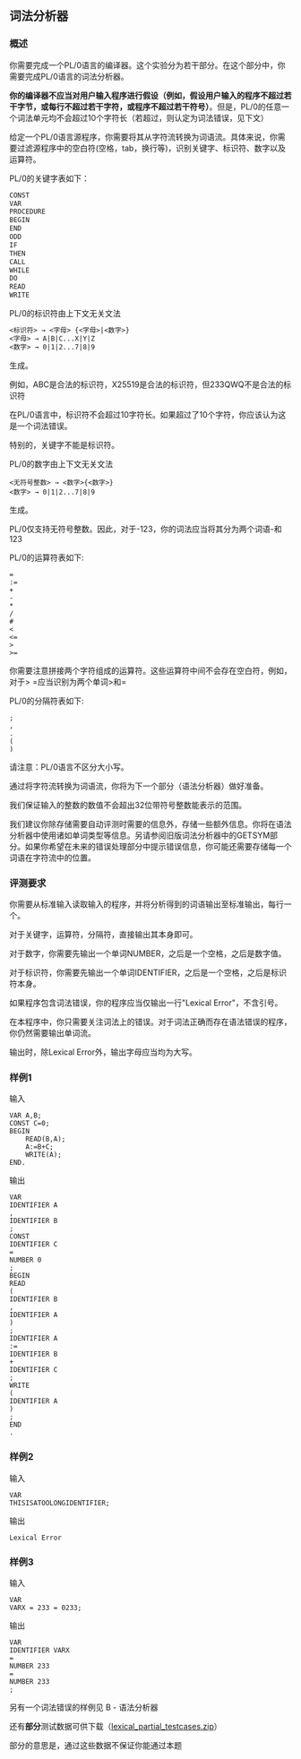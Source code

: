 ## 词法分析器

### 概述

你需要完成一个PL/0语言的编译器。这个实验分为若干部分。在这个部分中，你需要完成PL/0语言的词法分析器。

**你的编译器不应当对用户输入程序进行假设（例如，假设用户输入的程序不超过若干字节，或每行不超过若干字符，或程序不超过若干符号）**。但是，PL/0的任意一个词法单元均不会超过10个字符长（若超过，则认定为词法错误，见下文）

给定一个PL/0语言源程序，你需要将其从字符流转换为词语流。具体来说，你需要过滤源程序中的空白符(空格，tab，换行等)，识别关键字、标识符、数字以及运算符。

PL/0的关键字表如下：

```c++
CONST
VAR
PROCEDURE
BEGIN
END
ODD
IF
THEN
CALL
WHILE
DO
READ
WRITE
```

PL/0的标识符由上下文无关文法

```latex
<标识符> → <字母> {<字母>|<数字>}
<字母> → A|B|C...X|Y|Z
<数字> → 0|1|2...7|8|9
```

生成。

例如，ABC是合法的标识符，X25519是合法的标识符，但233QWQ不是合法的标识符

在PL/0语言中，标识符不会超过10字符长。如果超过了10个字符，你应该认为这是一个词法错误。

特别的，关键字不能是标识符。

PL/0的数字由上下文无关文法

```
<无符号整数> → <数字>{<数字>}
<数字> → 0|1|2...7|8|9
```

生成。

PL/0仅支持无符号整数。因此，对于-123，你的词法应当将其分为两个词语-和123

PL/0的运算符表如下:

```
=
:=
+
-
*
/
#
<
<=
>
>=
```

你需要注意拼接两个字符组成的运算符。这些运算符中间不会存在空白符，例如，对于> =应当识别为两个单词>和=

PL/0的分隔符表如下:

```
;
,
.
(
)
```

请注意：PL/0语言不区分大小写。

通过将字符流转换为词语流，你将为下一个部分（语法分析器）做好准备。

我们保证输入的整数的数值不会超出32位带符号整数能表示的范围。

我们建议你除存储需要自动评测时需要的信息外，存储一些额外信息。你将在语法分析器中使用诸如单词类型等信息。另请参阅旧版词法分析器中的GETSYM部分。如果你希望在未来的错误处理部分中提示错误信息，你可能还需要存储每一个词语在字符流中的位置。

### 评测要求

你需要从标准输入读取输入的程序，并将分析得到的词语输出至标准输出，每行一个。

对于关键字，运算符，分隔符，直接输出其本身即可。

对于数字，你需要先输出一个单词NUMBER，之后是一个空格，之后是数字值。

对于标识符，你需要先输出一个单词IDENTIFIER，之后是一个空格，之后是标识符本身。

如果程序包含词法错误，你的程序应当仅输出一行"Lexical Error"，不含引号。

在本程序中，你只需要关注词法上的错误。对于词法正确而存在语法错误的程序，你仍然需要输出单词流。

输出时，除Lexical Error外，输出字母应当均为大写。

### 样例1

输入

```
VAR A,B;
CONST C=0;
BEGIN
	READ(B,A);
	A:=B+C;
	WRITE(A);
END.
```

输出

```
VAR
IDENTIFIER A
,
IDENTIFIER B
;
CONST
IDENTIFIER C
=
NUMBER 0
;
BEGIN
READ
(
IDENTIFIER B
,
IDENTIFIER A
)
;
IDENTIFIER A
:=
IDENTIFIER B
+
IDENTIFIER C
;
WRITE
(
IDENTIFIER A
)
;
END
.
```

### 样例2

输入

```
VAR
THISISATOOLONGIDENTIFIER;
```

输出

```
Lexical Error
```

### 样例3

输入

```
VAR
VARX = 233 = 0233;
```

输出

```
VAR
IDENTIFIER VARX
=
NUMBER 233
=
NUMBER 233
;
```

另有一个词法错误的样例见 B - 语法分析器

还有**部分**测试数据可供下载（[lexical_partial_testcases.zip](https://oj.qd.sdu.edu.cn/api/filesys/download/172451042053702260/lexical_partial_testcases.zip)）

部分的意思是，通过这些数据不保证你能通过本题

